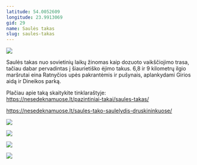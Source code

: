 ```yaml
---
latitude: 54.0052609
longitude: 23.9913069
gid: 29
name: Saulės takas
slug: saules-takas
---
```

![](https://doc-04-ag-mymaps.googleusercontent.com/untrusted/hostedimage/ihucu48q9m5s1hftel5u85tfdc/upvavaroajbne2csktkjvn253s/1641717000000/-WPmm_dsOCr8C_2Ftfdhs7CzXYdOD0wc/*/6AIsG_vaveS5d-YtfABvHA95A6JYGNqEjT78w-bNEN6GNLuxi5ZSitAiooVlNHt2HUtQ8Dd4hReVfN0OBIYFvSVD7OEI0qYw8xP74l_9DT4eECvwWK9gDN87k-FIuBjj99E6Llzb8ifqJzTyClA-aHEiIKO6quNxSSMl54aUc_LARsWTtGB2IM_GxDbHuG8KahQ?session=0&fife)  
  
Saulės takas nuo sovietinių laikų žinomas kaip dozuoto vaikščiojimo trasa, tačiau dabar pervadintas į šiaurietiško ėjimo takus. 6,8 ir 9 kilometrų ilgio maršrutai eina Ratnyčios upės pakrantėmis ir pušynais, aplankydami Girios aidą ir Dineikos parką.  
  
Plačiau apie taką skaitykite tinklaraštyje:   
https://nesedeknamuose.lt/pazintiniai-takai/saules-takas/  
  
https://nesedeknamuose.lt/saules-tako-saulelydis-druskininkuose/  
  
![](https://doc-04-ag-mymaps.googleusercontent.com/untrusted/hostedimage/ihucu48q9m5s1hftel5u85tfdc/l45rm5l1msiqskdsaoc1pc8lcc/1641717000000/-WPmm_dsOCr8C_2Ftfdhs7CzXYdOD0wc/*/6AIsG_vaQ0ZWQq4Y2v1orLLVgiyaNX5oF4aMgws2GFDzx98vQ9Q4I2Sl8Q_juHE6kdJ-I5LI4tFjpKv9yFFJ5jTnIpI4853JDcfe4IH38Cf1nDDAV-bFOI7wibZbwsBznHnSNZy3TkPTZraxVQuRKGcdSYfNcpI5XeVN-s6JjqGJTdJHH6rMTJln2gOGxwYGb_w?session=0&fife)  
  
![](https://doc-0g-ag-mymaps.googleusercontent.com/untrusted/hostedimage/ihucu48q9m5s1hftel5u85tfdc/7taiqtckr5i10kt1e2s4thsmp4/1641717000000/-WPmm_dsOCr8C_2Ftfdhs7CzXYdOD0wc/*/6AIsG_vYDCGCTLY6zXqsRjBzm8yzpe8ei5P3RKqyGwprgMSnpfwXEegKJF7ibGMIRNNVlmqlYS7wi1qEBga_qbdnZgyeRMC272D214Jas_r6MjjdzpPjU_gw-hY4cyM3XPEiK2sG-_tMenJNonfcqcmuBwD0XpYKViuU81ezrNvZk_UMxEt88HaVWkxmL4YqK2Q?session=0&fife)  
  
![](https://doc-0c-ag-mymaps.googleusercontent.com/untrusted/hostedimage/ihucu48q9m5s1hftel5u85tfdc/14ik098mdmdjcma8j7ohldiabo/1641717000000/-WPmm_dsOCr8C_2Ftfdhs7CzXYdOD0wc/*/6AIsG_vaHGX0BzJ4pKFM2iP40LPFCXb9I5-_L9H79GgsOvDjmGuiNAl5vSWsKGJccB78ATV0bJNTZtbO_ECKUP07ryrmXxYQlFgi0iiAF0zqlN4sihDqiWRlSko46aGX1C3VDik92blrMiAxcT2c6eoV-dZ29uz1nX0TJERbWijVy26Zd1hLejtvAt9jCTHvLQA?session=0&fife)  
  
![](https://doc-10-ag-mymaps.googleusercontent.com/untrusted/hostedimage/ihucu48q9m5s1hftel5u85tfdc/17nf0tfbtb237ttp9sjdp39kds/1641717000000/-WPmm_dsOCr8C_2Ftfdhs7CzXYdOD0wc/*/6AIsG_vay_UXNX-pXMH2JkqvmvEur9Yk4GJ0OtqYmWwsVOIPAzR0pi1vmBdzxJus47ZdvFCIZ91RRTTaumXO53rKPDD6wK1cmJ6HH_etA373jbqxVO_lNbU-YvYW28CLKYKs5DdRrzcz-R6BNI34PEtSTUcRdtKPobp72CaAGNRBU6-EhRcXW6dUzTZQqCBgmzg?session=0&fife)
